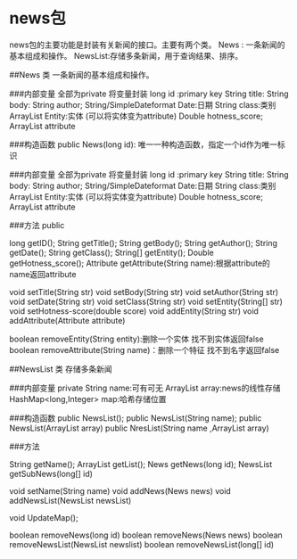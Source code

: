 # news包
news包的主要功能是封装有关新闻的接口。主要有两个类。
News : 一条新闻的基本组成和操作。
NewsList:存储多条新闻，用于查询结果、排序。

##News 类
一条新闻的基本组成和操作。

###内部变量
全部为private 将变量封装
long id :primary key
String title: 
String body:
String author;
String/SimpleDateformat Date:日期
String class:类别
ArrayList<Stirng> Entity:实体  (可以将实体变为attribute)
Double hotness_score;
ArrayList<Attribute> attribute 

###构造函数
public News(long id): 唯一一种构造函数，指定一个id作为唯一标识

###内部变量
全部为private 将变量封装
long id :primary key
String title: 
String body:
String author;
String/SimpleDateformat Date:日期
String class:类别
ArrayList<Stirng> Entity:实体  (可以将实体变为attribute)
Double hotness_score;
ArrayList<Attribute> attribute 

###方法 public 

long getID();
String getTitle();
String getBody();
String getAuthor();
String getDate();
String getClass();
String[] getEntity();
Double getHotness_score();
Attribute getAttribute(String name):根据attribute的name返回attribute

void setTitle(String str)
void setBody(String str)
void setAuthor(String str)
void setDate(String str)
void setClass(String str)
void setEntity(String[] str)
void setHotness-score(double score)
void addEntity(String str)
void addAttribute(Attribute attribute)

boolean removeEntity(String entity):删除一个实体 找不到实体返回false
boolean removeAttribute(String name)：删除一个特征 找不到名字返回false

##NewsList 类
存储多条新闻

###内部变量 private
String name:可有可无 
ArrayList<News> array:news的线性存储
HashMap<long,Integer> map:哈希存储位置

###构造函数
public NewsList();
public NewsList(String name);
public NewsList(ArrayList<News> array)
public NresList(String name ,ArrayList<News> array)

###方法

String getName();
ArrayList getList();
News getNews(long id);
NewsList getSubNews(long[] id)

void setName(String name)
void addNews(News news)
void addNewsList(NewsList newsList)

void UpdateMap();

boolean removeNews(long id)
boolean removeNews(News news)
boolean removeNewsList(NewsList newslist)
boolean removeNewsList(long[] id)